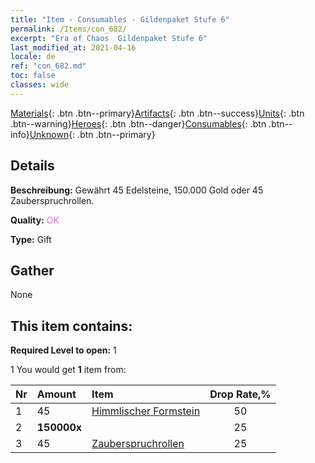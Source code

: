 ```yaml
---
title: "Item - Consumables - Gildenpaket Stufe 6"
permalink: /Items/con_682/
excerpt: "Era of Chaos  Gildenpaket Stufe 6"
last_modified_at: 2021-04-16
locale: de
ref: "con_682.md"
toc: false
classes: wide
---
```

 [Materials](/de/Items/){: .btn .btn--primary}[Artifacts](/de/Items/Artifacts/){: .btn .btn--success}[Units](/de/Items/Units/){: .btn .btn--warning}[Heroes](/de/Items/Heroes/){: .btn .btn--danger}[Consumables](/de/Items/Consumables/){: .btn .btn--info}[Unknown](/de/Items/Unknown/){: .btn .btn--primary}

## Details
 **Beschreibung:** Gewährt 45 Edelsteine, 150.000 Gold oder 45 Zauberspruchrollen.

 **Quality:** <span style="color: #DA70D6">OK</span>

 **Type:** Gift

## Gather

  None

## This item contains:

 **Required Level to open:** 1

 1 You would get **1** item  from:

  | Nr | Amount |     Item    | Drop Rate,% |
  |:---|:-------|:------------|:---------:|
  | 1 | 45 | [Himmlischer Formstein](/de/Items/art_188/) | 50 | 
  | 2 |  **150000x** | <i class="fas fa-coins"/> | 25 | 
  | 3 | 45 | [Zauberspruchrollen](/de/Items/con_694/) | 25 | 
